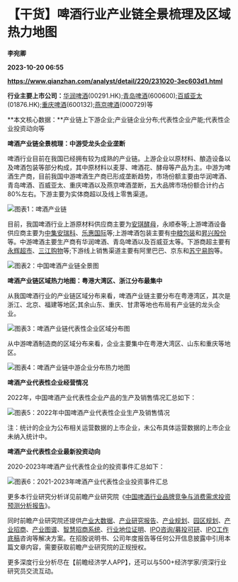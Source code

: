 # 【干货】啤酒行业产业链全景梳理及区域热力地图
**李宛卿**

**2023-10-20 06:55**

**https://www.qianzhan.com/analyst/detail/220/231020-3ec603d1.html**

**行业主要上市公司：**[华润啤酒](https://stock.qianzhan.com/hk/zhengquan_00291.HK.html)(00291.HK);[青岛啤酒](https://stock.qianzhan.com/hs/zhengquan_600600.SH.html)(600600);[百威亚太](https://stock.qianzhan.com/hk/zhengquan_01876.HK.html)(01876.HK);[重庆啤酒](https://stock.qianzhan.com/hs/zhengquan_600132.SH.html)(600132);[燕京啤酒](https://stock.qianzhan.com/hs/zhengquan_000729.SZ.html)(000729)等

**本文核心数据：**产业链上下游企业;产业链企业分布;代表性企业产能;代表性企业投资动向等

**啤酒产业链全景梳理：中游受龙头企业垄断**

啤酒行业目前在我国已经拥有较为成熟的产业链。上游企业以原材料、酿造设备以及啤酒包装等部分构成，其中原材料以麦芽、啤酒花、酵母等产品为主。中游为啤酒生产商，目前我国中游啤酒生产商已形成垄断趋势，市场份额主要由华润啤酒、青岛啤酒、百威亚太、重庆啤酒以及燕京啤酒垄断，五大品牌市场份额合计约占80%左右。下游主要为实体商超以及线上零售渠道。

![图表1：啤酒产业链](https://img3.qianzhan.com/news/202310/20/20231020-aba7916b9c636df9.jpg)

目前，我国啤酒行业上游原材料供应商主要为[安琪酵母](https://stock.qianzhan.com/hs/zhengquan_600298.SH.html)，永顺泰等;上游啤酒设备供应商主要为[中集安瑞科](https://stock.qianzhan.com/hk/zhengquan_03899.HK.html)、[乐惠国际](https://stock.qianzhan.com/hs/zhengquan_603076.SH.html)等;上游啤酒包装主要有[中粮包装](https://stock.qianzhan.com/hk/zhengquan_00906.HK.html)和[昇兴股份](https://stock.qianzhan.com/hs/zhengquan_002752.SZ.html)等。中游啤酒主要生产商有华润啤酒、青岛啤酒以及百威亚太等。下游商超主要有[永辉超市](https://stock.qianzhan.com/hs/zhengquan_601933.SH.html)、[三江购物](https://stock.qianzhan.com/hs/zhengquan_601116.SH.html)等;下游线上销售渠道主要有阿里巴巴、京东和[苏宁易购](https://stock.qianzhan.com/hs/zhengquan_002024.SZ.html)等。

![图表2：中国啤酒产业链全景图](https://img3.qianzhan.com/news/202310/20/20231020-b683ce978a09a000.jpg)

**啤酒产业链区域热力地图：粤港大湾区、浙江分布最集中**

从我国啤酒行业的产业链区域分布来看，啤酒产业链主要分布在粤港湾区，其次是浙江、北京、福建等地区;其余山东、重庆、甘肃等地也布局有产业链的龙头企业。

![图表3：啤酒产业链代表性企业区域分布图](https://img3.qianzhan.com/news/202310/20/20231020-50d48de838d0f410.jpg)

从中游啤酒制造商的区域分布来看，企业主要集中在粤港大湾区、山东和重庆等地区。

![图表4：啤酒产业链中游企业分布热力地图](https://img3.qianzhan.com/news/202310/20/20231020-ba658f299dc3f712.png)

**啤酒产业代表性企业经营情况**

2022年，中国啤酒产业代表性企业产品的生产及销售情况汇总如下：

![图表5：2022年中国啤酒产业代表性企业生产及销售情况](https://img3.qianzhan.com/news/202310/20/20231020-c28bf3c911afd9ae.png)

注：统计的企业为公布相关运营数据的上市企业，未公布具体运营数据的上市企业未纳入统计中。

**啤酒产业代表性企业最新投资动向**

2020-2023年啤酒产业代表性企业的投资事件汇总如下：

![图表6：2021-2023年啤酒产业代表性企业投资事件汇总](https://img3.qianzhan.com/news/202310/20/20231020-b24e772e7beaf631.png)

更多本行业研究分析详见前瞻产业研究院《[中国啤酒行业品牌竞争与消费需求投资预测分析报告](https://bg.qianzhan.com/report/detail/2cf9e9e69f514d93.html)》。

同时前瞻产业研究院还提供[产业大数据](https://d.qianzhan.com/)、[产业研究报告](https://bg.qianzhan.com/report/hotlist/)、[产业规划](https://f.qianzhan.com/chanyeguihua2/)、[园区规划](https://f.qianzhan.com/yuanqu/)、[产业招商](https://f.qianzhan.com/chanyezhaoshang/)、[产业图谱](https://bg.qianzhan.com/report/lianglian/)、[智慧招商系统](https://z.qianzhan.com/)、[行业地位证明](https://bg.qianzhan.com/report/qyppcs)、[IPO咨询/募投可研](https://ipo.qianzhan.com/mutou/)、[IPO工作底稿](https://ipo.qianzhan.com/digao/)咨询等解决方案。在招股说明书、公司年度报告等任何公开信息披露中引用本篇文章内容，需要获取前瞻产业研究院的正规授权。

更多深度行业分析尽在【前瞻经济学人APP】，还可以与500+经济学家/资深行业研究员交流互动。